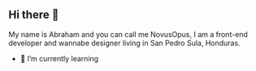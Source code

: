 ## Hi there 👋
My name is Abraham and you can call me NovusOpus, I am a front-end developer and wannabe designer living in San Pedro Sula, Honduras.
- 🌱 I’m currently learning
<!--
**NovusOpus/NovusOpus** is a ✨ _special_ ✨ repository because its `README.md` (this file) appears on your GitHub profile.

Here are some ideas to get you started:

- 🔭 I’m currently working on ...
- 🌱 I’m currently learning ...
- 👯 I’m looking to collaborate on ...
- 🤔 I’m looking for help with ...
- 💬 Ask me about ...
- 📫 How to reach me: ...
- 😄 Pronouns: ...
- ⚡ Fun fact: ...
-->
